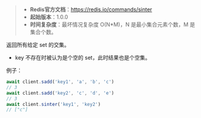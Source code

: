 > - **Redis官方文档**：https://redis.io/commands/sinter
> - **起始版本**：1.0.0
> - **时间复杂度**：最坏情况复杂度 O(N*M)，N 是最小集合元素个数，M 是集合个数。

返回所有给定 set 的交集。

- key 不存在时被认为是个空的 set，此时结果也是个空集。

例子：

```typescript
await client.sadd('key1', 'a', 'b', 'c')
// 3
await client.sadd('key2', 'c', 'd', 'e')
// 3
await client.sinter('key1', 'key2')
// ["c"]
```
